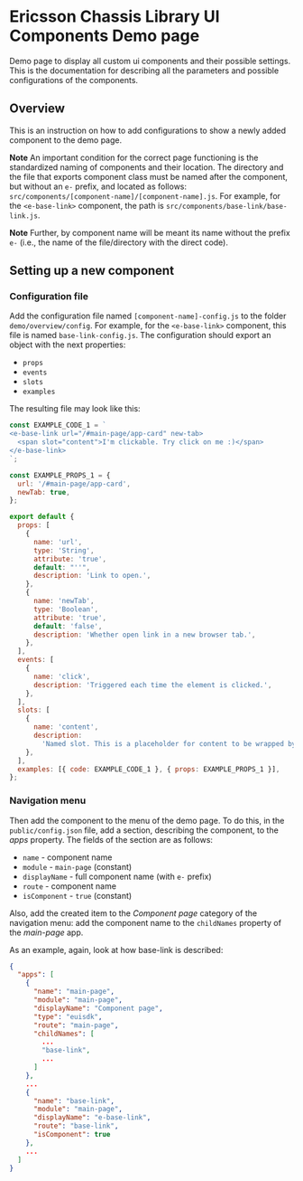 # Ericsson Chassis Library UI Components Demo page

Demo page to display all custom ui components and their possible settings. This is the documentation
for describing all the parameters and possible configurations of the components.

## Overview

This is an instruction on how to add configurations to show a newly added component to the demo page.

**Note** An important condition for the correct page functioning is the standardized naming of
components and their location. The directory and the file that exports component class must be named
after the component, but without an `e-` prefix, and located as follows:
`src/components/[component-name]/[component-name].js`.
For example, for the `<e-base-link>` component, the path is `src/components/base-link/base-link.js`.

**Note** Further, by component name will be meant its name without the prefix `e-` (i.e., the name
of the file/directory with the direct code).

## Setting up a new component

### Configuration file

Add the configuration file named `[component-name]-config.js` to the folder `demo/overview/config`.
For example, for the `<e-base-link>` component, this file is named `base-link-config.js`.
The configuration should export an object with the next properties:

- `props`
- `events`
- `slots`
- `examples`

The resulting file may look like this:

```js
const EXAMPLE_CODE_1 = `
<e-base-link url="/#main-page/app-card" new-tab>
  <span slot="content">I'm clickable. Try click on me :)</span>
</e-base-link>
`;

const EXAMPLE_PROPS_1 = {
  url: '/#main-page/app-card',
  newTab: true,
};

export default {
  props: [
    {
      name: 'url',
      type: 'String',
      attribute: 'true',
      default: "''",
      description: 'Link to open.',
    },
    {
      name: 'newTab',
      type: 'Boolean',
      attribute: 'true',
      default: 'false',
      description: 'Whether open link in a new browser tab.',
    },
  ],
  events: [
    {
      name: 'click',
      description: 'Triggered each time the element is clicked.',
    },
  ],
  slots: [
    {
      name: 'content',
      description:
        'Named slot. This is a placeholder for content to be wrapped by link and become clickable.',
    },
  ],
  examples: [{ code: EXAMPLE_CODE_1 }, { props: EXAMPLE_PROPS_1 }],
};
```

### Navigation menu

Then add the component to the menu of the demo page. To do this, in the `public/config.json` file,
add a section, describing the component, to the _apps_ property. The fields of the section are as
follows:

- `name` - component name
- `module` - `main-page` (constant)
- `displayName` - full component name (with `e-` prefix)
- `route` - component name
- `isComponent` - `true` (constant)

Also, add the created item to the _Component page_ category of the navigation menu: add the
component name to the `childNames` property of the _main-page_ app.

As an example, again, look at how base-link is described:

```json
{
  "apps": [
    {
      "name": "main-page",
      "module": "main-page",
      "displayName": "Component page",
      "type": "euisdk",
      "route": "main-page",
      "childNames": [
        ...
        "base-link",
        ...
      ]
    },
    ...
    {
      "name": "base-link",
      "module": "main-page",
      "displayName": "e-base-link",
      "route": "base-link",
      "isComponent": true
    },
    ...
  ]
}
```
